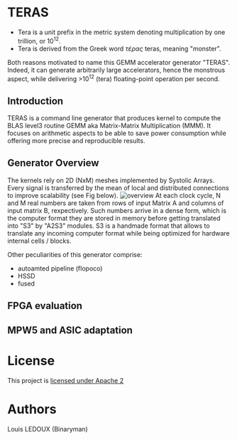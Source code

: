 # TERAS

* Tera is a unit prefix in the metric system denoting multiplication by one trillion, or 10<sup>12</sup>.
* Tera is derived from the Greek word *τέρας* teras, meaning "monster".

Both reasons motivated to name this GEMM accelerator generator "TERAS". Indeed, it can generate arbitrarily large accelerators, hence the monstrous aspect, while delivering >10<sup>12</sup> (tera) floating-point operation per second.

## Introduction

TERAS is a command line generator that produces kernel to compute the BLAS level3 routine GEMM aka Matrix-Matrix Multiplication (MMM). It focuses on arithmetic aspects to be able to save power consumption while offering more precise and reproducible results.

## Generator Overview

The kernels rely on 2D (NxM) meshes implemented by Systolic Arrays. Every signal is transferred by the mean of local and distributed connections to improve scalability (see Fig below).
![overview](https://cdn.rawgit.com/Bynaryman/teras/tree/master/pictures/overall_SA.svg "Overview_SA")
At each clock cycle, N and M real numbers are taken from rows of input Matrix A and columns of input matrix B, rexpectively. Such numbers arrive in a dense form, which is the computer format they are stored in memory before getting translated into "S3" by "A2S3" modules. S3 is a handmade format that allows to translate any incoming computer format while being optimized for hardware internal cells /  blocks.

Other peculiarities of this generator comprise:

* autoamted pipeline (flopoco)
* HSSD
* fused

## FPGA evaluation

## MPW5 and ASIC adaptation



# License

This project is [licensed under Apache 2](LICENSE)

# Authors

Louis LEDOUX (Binaryman)
